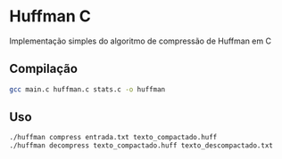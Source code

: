 # Huffman C

Implementação simples do algoritmo de compressão de Huffman em C

## Compilação

```bash
gcc main.c huffman.c stats.c -o huffman
```

## Uso

```bash
./huffman compress entrada.txt texto_compactado.huff
./huffman decompress texto_compactado.huff texto_descompactado.txt
```
